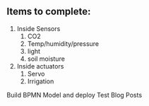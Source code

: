 
## Items to complete:

1. Inside Sensors
   1. CO2
   2. Temp/humidity/pressure
   3. light
   4. soil moisture
2. Inside actuators
   1. Servo
   2. Irrigation

Build BPMN Model and deploy
Test
Blog Posts